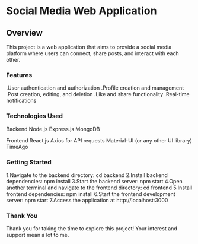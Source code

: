 # Social Media Web Application

## Overview

This project is a web application that aims to provide a social media platform where users can connect, share posts, and interact with each other.


### Features
.User authentication and authorization
.Profile creation and management
.Post creation, editing, and deletion
.Like and share functionality
.Real-time notifications

### Technologies Used
Backend
  Node.js
  Express.js
  MongoDB 

Frontend
  React.js
  Axios for API requests
  Material-UI (or any other UI library)
  TimeAgo

###  Getting Started
1.Navigate to the backend directory: cd backend
2.Install backend dependencies: npm install
3.Start the backend server: npm start
4.Open another terminal and navigate to the frontend directory: cd frontend
5.Install frontend dependencies: npm install
6.Start the frontend development server: npm start
7.Access the application at http://localhost:3000


### Thank You
Thank you for taking the time to explore this project! Your interest and support mean a lot to me․

  
